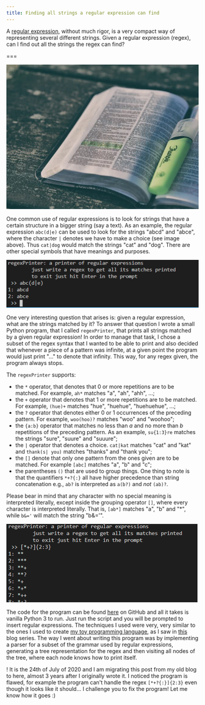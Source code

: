 ```yaml
---
title: Finding all strings a regular expression can find
---
```


A [regular expression](https://en.wikipedia.org/wiki/Regular_expression), without much rigor, is a very compact way of representing several different strings. Given a regular expression (regex), can I find out all the strings the regex can find?

===

![page of a book with a paragraph highlighted](hightlighted-book.jpg "Photo by Aaron Burden on Unsplash")

One common use of regular expressions is to look for strings that have a certain structure in a bigger string (say a text). As an example, the regular expression `abc(d|e)` can be used to look for the strings "abcd" and "abce", where the character `|` denotes we have to make a choice (see image above). Thus `cat|dog` would match the strings "cat" and "dog". There are other special symbols that have meanings and purposes.

![two screenshots of my program](regex.webp)

One very interesting question that arises is: given a regular expression, what are the strings matched by it? To answer that question I wrote a small Python program, that I called `regexPrinter`, that prints all strings matched by a given regular expression! In order to manage that task, I chose a subset of the regex syntax that I wanted to be able to print and also decided that whenever a piece of a pattern was infinite, at a given point the program would just print "..." to denote that infinity. This way, for any regex given, the program always stops.

The `regexPrinter` supports:

 - the `*` operator, that denotes that $0$ or more repetitions are to be matched. For example, `ah*` matches "a", "ah", "ahh", ...;
 - the `+` operator that denotes that $1$ or more repetitions are to be matched. For example, `(hue)+` matches "hue", "huehue", "huehuehue", ...;
 - the `?` operator that denotes either $0$ or $1$ occurrences of the preceding pattern. For example, `woo(hoo)?` matches "woo" and "woohoo";
 - the `{a:b}` operator that matches no less than $a$ and no more than $b$ repetitions of the preceding pattern. As an example, `su{1:3}re` matches the strings "sure", "suure" and "suuure";
 - the `|` operator that denotes a choice. `cat|kat` matches "cat" and "kat" and `thank(s| you)` matches "thanks" and "thank you";
 - the `[]` denote that only one pattern from the ones given are to be matched. For example `[abc]` matches "a", "b" and "c";
 - the parentheses `()` that are used to group things. One thing to note is that the quantifiers `*+?{:}` all have higher precedence than string concatenation e.g., `ab?` is interpreted as `a(b?)` and _not_ `(ab)?`.

Please bear in mind that any character with no special meaning is interpreted literally, except inside the grouping operator `[]`, where every character is interpreted literally. That is, `[ab*]` matches "a", "b" and "*", while `b&='` will match the string "b&='".

![another screenshot of my program](regex2.webp)

The code for the program can be found [here](https://github.com/RodrigoGiraoSerrao/projects/blob/master/misc/regexPrinter.py) on GitHub and all it takes is vanilla Python 3 to run. Just run the script and you will be prompted to insert regular expressions. The techniques I used were very, very similar to the ones I used to create [my toy programming language](https://mathspp.com/blog/creating-programming-language-from-scratch), as I saw in [this](https://ruslanspivak.com/lsbasi-part1/) blog series. The way I went about writing this program was by implementing a parser for a subset of the grammar used by regular expressions, generating a tree representation for the regex and then visiting all nodes of the tree, where each node knows how to print itself.

! It is the 24th of July of 2020 and I am migrating this post from my old blog to here, almost 3 years after I originally wrote it. I noticed the program is flawed, for example the program can't handle the regex `[*+?{:}]{2:3}` even though it looks like it should... I challenge you to fix the program! Let me know how it goes :)
